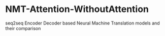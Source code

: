 # NMT-Attention-WithoutAttention
seq2seq Encoder Decoder based Neural Machine Translation models and their comparison
